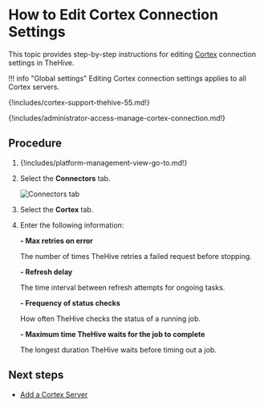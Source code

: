 # How to Edit Cortex Connection Settings

This topic provides step-by-step instructions for editing [Cortex](about-cortex.md) connection settings in TheHive.

!!! info "Global settings"
    Editing Cortex connection settings applies to all Cortex servers.

{!includes/cortex-support-thehive-55.md!}

{!includes/administrator-access-manage-cortex-connection.md!}

## Procedure

1. {!includes/platform-management-view-go-to.md!}

2. Select the **Connectors** tab.

    ![Connectors tab](../images/administration-guides/connectors-tab.png)

3. Select the **Cortex** tab.

4. Enter the following information:

    **- Max retries on error**

    The number of times TheHive retries a failed request before stopping.

    **- Refresh delay**

    The time interval between refresh attempts for ongoing tasks.

    **- Frequency of status checks**

    How often TheHive checks the status of a running job.

    **- Maximum time TheHive waits for the job to complete**

    The longest duration TheHive waits before timing out a job.

## Next steps

* [Add a Cortex Server](add-a-cortex-server.md)